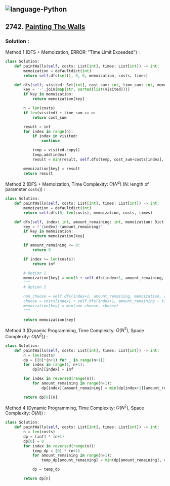 ![language-Python](https://img.shields.io/badge/%20-Python-ffd43b?style=for-the-badge&logo=PYTHON)
---

## 2742. [Painting The Walls](https://leetcode.com/problems/painting-the-walls)

### Solution :

Method 1 (DFS + Memoization, ERROR: "Time Limit Exceeded") :
```python
class Solution:
    def paintWalls(self, costs: List[int], times: List[int]) -> int:
        memoization = defaultdict(int)
        return self.dfs(set(), 0, 0, memoization, costs, times)

    def dfs(self, visited: Set[int], cost_sum: int, time_sum: int, memoization: Dict[str, int], costs: List[int], times: List[int]):
        key = '-'.join(map(str, sorted(list(visited))))
        if key in memoization:
            return memoization[key]

        n = len(costs)
        if len(visited) + time_sum >= n:
            return cost_sum

        result = inf
        for index in range(n):
            if index in visited:
                continue

            temp = visited.copy()
            temp.add(index)
            result = min(result, self.dfs(temp, cost_sum+costs[index], time_sum+times[index], memoization, costs, times))

        memoization[key] = result
        return result
```

Method 2 (DFS + Memoization, Time Complexity: $O(N^2)$ (N: length of parameter `costs`)) :
```python
class Solution:
    def paintWalls(self, costs: List[int], times: List[int]) -> int:
        memoization = defaultdict(int)
        return self.dfs(0, len(costs), memoization, costs, times)

    def dfs(self, index: int, amount_remaining: int, memoization: Dict[str, int], costs: List[int], times: List[int]):
        key = f'{index}-{amount_remaining}'
        if key in memoization:
            return memoization[key]

        if amount_remaining <= 0:
            return 0

        if index >= len(costs):
            return inf

        # Option 1
        memoization[key] = min(0 + self.dfs(index+1, amount_remaining, memoization, costs, times), costs[index] + self.dfs(index+1, amount_remaining - times[index] - 1, memoization, costs, times))
        """
        # Option 2

        non_choose = self.dfs(index+1, amount_remaining, memoization, costs, times)
        choose = costs[index] + self.dfs(index+1, amount_remaining - times[index] - 1, memoization, costs, times)
        memoization[key] = min(non_choose, choose)
        """

        return memoization[key]
```

Method 3 (Dynamic Programming, Time Complexity: $O(N^2)$, Space Complexity: $O(N^2)$) :
```python
class Solution:
    def paintWalls(self, costs: List[int], times: List[int]) -> int:
        n = len(costs)
        dp = [[0]*(n+1) for _ in range(n+1)]
        for index in range(1, n+1):
            dp[n][index] = inf

        for index in reversed(range(n)):
            for amount_remaining in range(n+1):
                dp[index][amount_remaining] = min(dp[index+1][amount_remaining], costs[index] + dp[index+1][max(0, amount_remaining-times[index]-1)])

        return dp[0][n]
```

Method 4 (Dynamic Programming, Time Complexity: $O(N^2)$, Space Complexity: $O(N)$) :
```python
class Solution:
    def paintWalls(self, costs: List[int], times: List[int]) -> int:
        n = len(costs)
        dp = [inf] * (n+1)
        dp[0] = 0
        for index in reversed(range(n)):
            temp_dp = [0] * (n+1)
            for amount_remaining in range(n+1):
                temp_dp[amount_remaining] = min(dp[amount_remaining], costs[index] + dp[max(0, amount_remaining-times[index]-1)])

            dp = temp_dp

        return dp[n]
```
